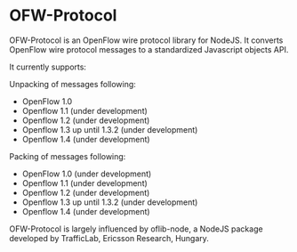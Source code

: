 # OFW-Protocol

OFW-Protocol is an OpenFlow wire protocol library for NodeJS.
It converts OpenFlow wire protocol messages to a standardized Javascript objects API.

It currently supports:

Unpacking of messages following:
  - OpenFlow 1.0
  - Openflow 1.1 (under development)
  - Openflow 1.2 (under development)
  - Openflow 1.3 up until 1.3.2 (under development)
  - Openflow 1.4 (under development)

Packing of messages following:
  - OpenFlow 1.0 (under development)
  - Openflow 1.1 (under development)
  - Openflow 1.2 (under development)
  - Openflow 1.3 up until 1.3.2 (under development)
  - Openflow 1.4 (under development)


OFW-Protocol is largely influenced by oflib-node, a NodeJS package developed by TrafficLab, Ericsson Research, Hungary.
